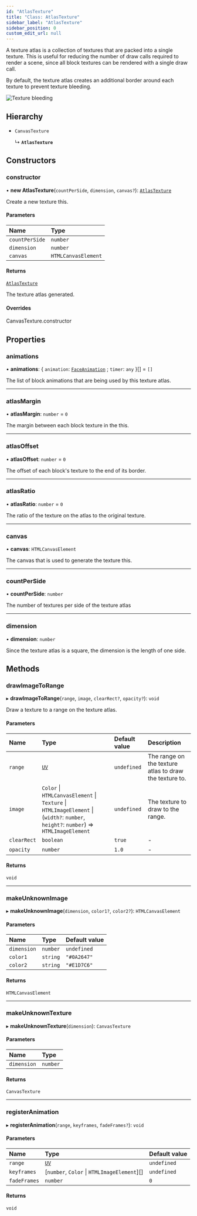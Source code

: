 ```yaml
---
id: "AtlasTexture"
title: "Class: AtlasTexture"
sidebar_label: "AtlasTexture"
sidebar_position: 0
custom_edit_url: null
---
```


A texture atlas is a collection of textures that are packed into a single texture.
This is useful for reducing the number of draw calls required to render a scene, since
all block textures can be rendered with a single draw call.

By default, the texture atlas creates an additional border around each texture to prevent
texture bleeding.

![Texture bleeding](/img/docs/texture-bleeding.png)

## Hierarchy

- `CanvasTexture`

  ↳ **`AtlasTexture`**

## Constructors

### constructor

• **new AtlasTexture**(`countPerSide`, `dimension`, `canvas?`): [`AtlasTexture`](AtlasTexture.md)

Create a new texture this.

#### Parameters

| Name | Type |
| :------ | :------ |
| `countPerSide` | `number` |
| `dimension` | `number` |
| `canvas` | `HTMLCanvasElement` |

#### Returns

[`AtlasTexture`](AtlasTexture.md)

The texture atlas generated.

#### Overrides

CanvasTexture.constructor

## Properties

### animations

• **animations**: \{ `animation`: [`FaceAnimation`](FaceAnimation.md) ; `timer`: `any`  }[] = `[]`

The list of block animations that are being used by this texture atlas.

___

### atlasMargin

• **atlasMargin**: `number` = `0`

The margin between each block texture in the this.

___

### atlasOffset

• **atlasOffset**: `number` = `0`

The offset of each block's texture to the end of its border.

___

### atlasRatio

• **atlasRatio**: `number` = `0`

The ratio of the texture on the atlas to the original texture.

___

### canvas

• **canvas**: `HTMLCanvasElement`

The canvas that is used to generate the texture this.

___

### countPerSide

• **countPerSide**: `number`

The number of textures per side of the texture atlas

___

### dimension

• **dimension**: `number`

Since the texture atlas is a square, the dimension is the length of one side.

## Methods

### drawImageToRange

▸ **drawImageToRange**(`range`, `image`, `clearRect?`, `opacity?`): `void`

Draw a texture to a range on the texture atlas.

#### Parameters

| Name | Type | Default value | Description |
| :------ | :------ | :------ | :------ |
| `range` | [`UV`](../modules.md#uv) | `undefined` | The range on the texture atlas to draw the texture to. |
| `image` | `Color` \| `HTMLCanvasElement` \| `Texture` \| `HTMLImageElement` \| (`width?`: `number`, `height?`: `number`) => `HTMLImageElement` | `undefined` | The texture to draw to the range. |
| `clearRect` | `boolean` | `true` | - |
| `opacity` | `number` | `1.0` | - |

#### Returns

`void`

___

### makeUnknownImage

▸ **makeUnknownImage**(`dimension`, `color1?`, `color2?`): `HTMLCanvasElement`

#### Parameters

| Name | Type | Default value |
| :------ | :------ | :------ |
| `dimension` | `number` | `undefined` |
| `color1` | `string` | `"#0A2647"` |
| `color2` | `string` | `"#E1D7C6"` |

#### Returns

`HTMLCanvasElement`

___

### makeUnknownTexture

▸ **makeUnknownTexture**(`dimension`): `CanvasTexture`

#### Parameters

| Name | Type |
| :------ | :------ |
| `dimension` | `number` |

#### Returns

`CanvasTexture`

___

### registerAnimation

▸ **registerAnimation**(`range`, `keyframes`, `fadeFrames?`): `void`

#### Parameters

| Name | Type | Default value |
| :------ | :------ | :------ |
| `range` | [`UV`](../modules.md#uv) | `undefined` |
| `keyframes` | [`number`, `Color` \| `HTMLImageElement`][] | `undefined` |
| `fadeFrames` | `number` | `0` |

#### Returns

`void`
